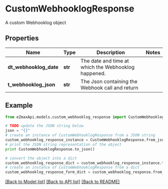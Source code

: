 # CustomWebhooklogResponse

A custom Webhooklog object

## Properties

Name | Type | Description | Notes
------------ | ------------- | ------------- | -------------
**dt_webhooklog_date** | **str** | The date and time at which the Webhooklog happened. | 
**t_webhooklog_json** | **str** | The Json containing the Webhook call and return | 

## Example

```python
from eZmaxApi.models.custom_webhooklog_response import CustomWebhooklogResponse

# TODO update the JSON string below
json = "{}"
# create an instance of CustomWebhooklogResponse from a JSON string
custom_webhooklog_response_instance = CustomWebhooklogResponse.from_json(json)
# print the JSON string representation of the object
print CustomWebhooklogResponse.to_json()

# convert the object into a dict
custom_webhooklog_response_dict = custom_webhooklog_response_instance.to_dict()
# create an instance of CustomWebhooklogResponse from a dict
custom_webhooklog_response_form_dict = custom_webhooklog_response.from_dict(custom_webhooklog_response_dict)
```
[[Back to Model list]](../README.md#documentation-for-models) [[Back to API list]](../README.md#documentation-for-api-endpoints) [[Back to README]](../README.md)


